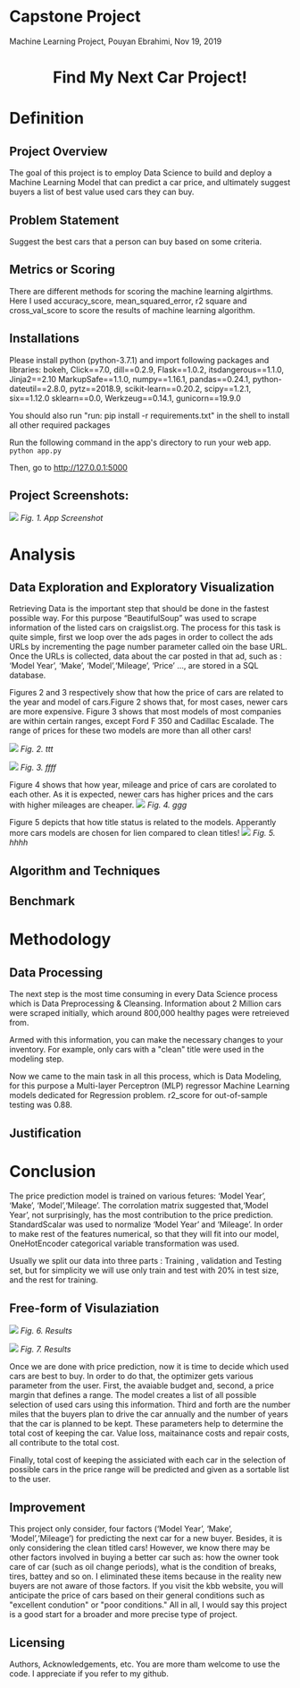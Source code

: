 
# Capstone Project
Machine Learning Project, Pouyan Ebrahimi, Nov 19, 2019

<h1 align="center">Find My Next Car Project!</h1>

# Definition
## Project Overview
The goal of this project is to employ Data Science to build and deploy a Machine Learning Model that can predict a car price, and ultimately suggest buyers a list of best value used cars they can buy.

## Problem Statement 
Suggest the best cars that a person can buy based on some criteria. 

## Metrics or Scoring
There are different methods for scoring the machine learning algirthms. Here I used accuracy_score, mean_squared_error, r2 square and cross_val_score to score the results of machine learning algorithm.
 
## Installations
Please install python (python-3.7.1) and import following packages and libraries: bokeh, Click==7.0, dill==0.2.9, Flask==1.0.2, itsdangerous==1.1.0, Jinja2==2.10
MarkupSafe==1.1.0, numpy==1.16.1, pandas==0.24.1, python-dateutil==2.8.0, pytz==2018.9, scikit-learn==0.20.2, scipy==1.2.1, six==1.12.0
sklearn==0.0, Werkzeug==0.14.1, gunicorn==19.9.0

You should also run "run: pip install -r requirements.txt" in the shell to install all other required packages

Run the following command in the app's directory to run your web app.
    `python app.py`

Then, go to http://127.0.0.1:5000

## Project Screenshots:
![](https://github.com/pouyanebrahimi/FindMyNextCar/blob/master/Screenshot.PNG?raw=true)
*Fig. 1. App Screenshot*

# Analysis
## Data Exploration and Exploratory Visualization
Retrieving Data is the important step that should be done in the fastest possible way. For this purpose “BeautifulSoup” was used to scrape information of the listed cars on craigslist.org. The process for this task is quite simple, first we loop over the ads pages in order to collect the ads URLs by incrementing the page number parameter called oin the base URL. Once the URLs is collected, data about the car posted in that ad, such as : ‘Model Year’, ‘Make’, ‘Model’,‘Mileage’, ‘Price’ …, are stored in a SQL database. 

Figures 2 and 3 respectively show that how the price of cars are related to the year and model of cars.Figure 2 shows that, for most cases, newer cars are more expensive. Figure 3 shows that most models of most companies are within certain ranges, except Ford F 350 and Cadillac Escalade. The range of prices for these two models are more than all other cars!

![](https://github.com/pouyanebrahimi/FindMyNextCar/blob/master/Visual1.png?raw=true)
*Fig. 2. ttt*

![](https://github.com/pouyanebrahimi/FindMyNextCar/blob/master/Visual3.png?raw=true)
*Fig. 3. ffff*

Figure 4 shows that how year, mileage and price of cars are corolated to each other. As it is expected, newer cars has higher prices and the cars with higher mileages are cheaper. 
![](https://github.com/pouyanebrahimi/FindMyNextCar/blob/master/Visual2.png?raw=true)
*Fig. 4. ggg*

Figure 5 depicts that how title status is related to the models. Apperantly more cars models are chosen for lien compared to clean titles!
![](https://github.com/pouyanebrahimi/FindMyNextCar/blob/master/Visual4.png?raw=true)
*Fig. 5. hhhh*

## Algorithm and Techniques 
## Benchmark

# Methodology
## Data Processing
The next step is the most time consuming in every Data Science process which is Data Preprocessing & Cleansing. Information about 2 Million cars were scraped initially, which around 800,000 healthy pages were retreieved from.

Armed with this information, you can make the necessary changes to your inventory. For example, only cars with a "clean" title were used in the modeling step.

Now we came to the main task in all this process, which is Data Modeling, for this purpose a Multi-layer Perceptron (MLP) regressor Machine Learning models dedicated for Regression problem. r2_score for out-of-sample testing was 0.88.
## Justification

# Conclusion
The price prediction model is trained on various fetures: ‘Model Year’, ‘Make’, ‘Model’,‘Mileage’. The corrolation matrix suggested that,‘Model Year’, not surprisingly, has the most contribution to the price prediction. StandardScalar was used to normalize ‘Model Year’ and ‘Mileage’. In order to make rest of the features numerical, so that they will fit into our model, OneHotEncoder categorical variable transformation was used.

Usually we split our data into three parts : Training , validation and Testing set, but for simplicity we will use only train and test with 20% in test size, and the rest for training.
## Free-form of Visulaziation
![](https://github.com/pouyanebrahimi/FindMyNextCar/blob/master/Visual4.png?raw=true)
*Fig. 6. Results*

![](https://github.com/pouyanebrahimi/FindMyNextCar/blob/master/Results2.png?raw=true)
*Fig. 7. Results*

Once we are done with price prediction, now it is time to decide which used cars are best to buy. In order to do that, the optimizer gets various parameter from the user. First, the avaiable budget and, second, a price margin that defines a range. The model creates a list of all possible selection of used cars using this information. Third and forth are the number miles that the buyers plan to drive the car annually and the number of years that the car is planned to be kept. These parameters help to determine the total cost of keeping the car. Value loss, maitainance costs and repair costs, all contribute to the total cost.

Finally, total cost of keeping the assiciated with each car in the selection of possible cars in the price range will be predicted and given as a sortable list to the user.  
## Improvement
This project only consider, four factors (‘Model Year’, ‘Make’, ‘Model’,‘Mileage’) for predicting the next car for a new buyer. Besides, it is only considering the clean titled cars! However, we know there may be other factors involved in buying a better car such as: how the owner took care of car (such as oil change periods), what is the condition of breaks, tires, battey and so on. I eliminated these items because in the reality new buyers are not aware of those factors. If you visit the kbb website, you will anticipate the price of cars based on their general conditions such as "excellent condution" or "poor conditions." All in all, I would say this project is a good start for a broader and more precise type of project. 

## Licensing
Authors, Acknowledgements, etc. You are more tham welcome to use the code. I appreciate if you refer to my github.
